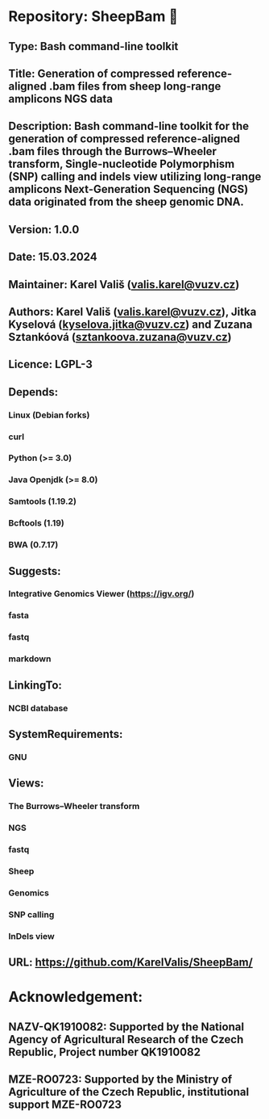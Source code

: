 # Repository: SheepBam :sheep:

## Type: Bash command-line toolkit

## Title: Generation of compressed reference-aligned .bam files from sheep long-range amplicons NGS data

## Description: Bash command-line toolkit for the generation of compressed reference-aligned .bam files through the Burrows–Wheeler transform, Single-nucleotide Polymorphism (SNP) calling and indels view utilizing long-range amplicons Next-Generation Sequencing (NGS) data originated from the sheep genomic DNA. 

## Version: 1.0.0

## Date: 15.03.2024

## Maintainer: Karel Vališ (valis.karel@vuzv.cz)

## Authors: Karel Vališ (valis.karel@vuzv.cz), Jitka Kyselová (kyselova.jitka@vuzv.cz) and Zuzana Sztankóová (sztankoova.zuzana@vuzv.cz)

## Licence: LGPL-3

## Depends:

### Linux (Debian forks)

### curl

### Python (>= 3.0)

### Java Openjdk (>= 8.0)

### Samtools (1.19.2)

### Bcftools (1.19)

### BWA (0.7.17)

## Suggests:

### Integrative Genomics Viewer (https://igv.org/)

### fasta

### fastq

### markdown

## LinkingTo:

### NCBI database

## SystemRequirements:

### GNU

## Views:

### The Burrows–Wheeler transform

### NGS

### fastq

### Sheep

### Genomics

### SNP calling

### InDels view

## URL: https://github.com/KarelValis/SheepBam/

# Acknowledgement:

## NAZV-QK1910082: Supported by the National Agency of Agricultural Research of the Czech Republic, Project number QK1910082

## MZE-RO0723: Supported by the Ministry of Agriculture of the Czech Republic, institutional support MZE-RO0723

